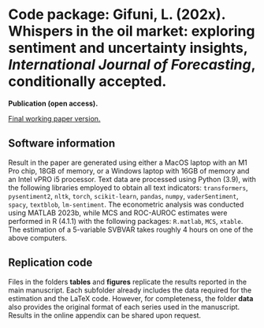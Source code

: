 # **Code package: Gifuni, L. (202x). Whispers in the oil market: exploring sentiment and uncertainty insights, _International Journal of Forecasting_, conditionally accepted.**

**Publication (open access).**

<a href="https://papers.ssrn.com/sol3/papers.cfm?abstract_id=3957549"><u>Final working paper version.</u></a>

## **Software information**
Result in the paper are generated using either a MacOS laptop with an M1 Pro chip, 18GB of memory, or a Windows laptop with 16GB of memory and an Intel vPRO i5 processor. Text data are processed using Python (3.9), with the following libraries employed to obtain all text indicators: `transformers`, `pysentiment2`, `nltk`, `torch`, `scikit-learn`, `pandas`, `numpy`, `vaderSentiment`, `spacy`, `textblob`, `lm-sentiment`. The econometric analysis was conducted using MATLAB 2023b, while MCS and ROC-AUROC estimates were performed in R (4.1.1) with the following packages: `R.matlab`, `MCS`, `xtable`. The estimation of a 5-variable SVBVAR takes roughly 4 hours on one of the above computers.

## **Replication code**
Files in the folders **tables** and **figures** replicate the results reported in the main manuscript. Each subfolder already includes the data required for the estimation and the LaTeX code. However, for completeness, the folder **data** also provides the original format of each series used in the manuscript. Results in the online appendix can be shared upon request.
